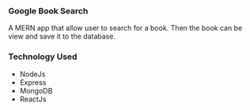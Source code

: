 ### Google Book Search
A MERN app that allow user to search for a book. Then the book can be view and save it to the database.
### Technology Used
- NodeJs
- Express
- MongoDB
- ReactJs

